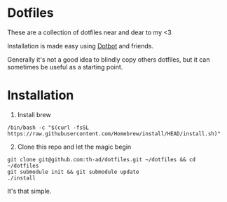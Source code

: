 # Dotfiles
These are a collection of dotfiles near and dear to my <3

Installation is made easy using [Dotbot](https://github.com/anishathalye/dotbot) and friends.

Generally it's not a good idea to blindly copy others dotfiles, but it can sometimes be useful as a starting point.

# Installation

1. Install brew
```
/bin/bash -c "$(curl -fsSL https://raw.githubusercontent.com/Homebrew/install/HEAD/install.sh)"
```

2. Clone this repo and let the magic begin
```
git clone git@github.com:th-ad/dotfiles.git ~/dotfiles && cd ~/dotfiles
git submodule init && git submodule update
./install
```

It's that simple.
